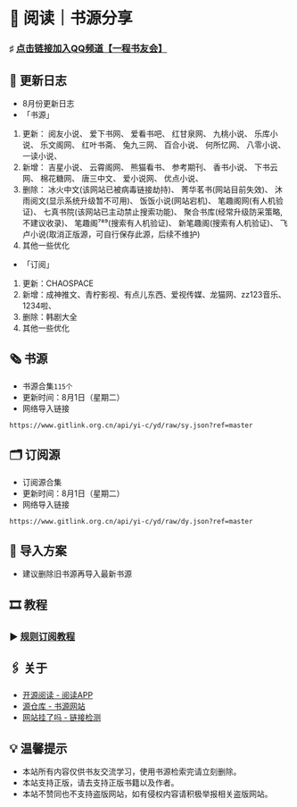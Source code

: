 #  📖 阅读｜书源分享

### ♯ [点击链接加入QQ频道【一程书友会】](https://pd.qq.com/s/5g96aqkc3)

##  📢 更新日志

- 8月份更新日志
- 「书源」
1. 更新： 阅友小说、 爱下书网、 爱看书吧、 红甘泉网、 九桃小说、 乐库小说、 乐文阁网、 红叶书斋、 兔九三网、 百合小说、 何所忆网、 八零小说、 一读小说、
2. 新增： 吉星小说、 云霄阁网、 熊猫看书、 参考期刊、 香书小说、 下书云网、 棉花糖网、 唐三中文、 爱小说网、 优点小说、
3. 删除： 冰火中文(该网站已被病毒链接劫持)、 菁华茗书(网站目前失效)、 沐雨阅文(显示系统升级暂不可用)、 饭饭小说(网站宕机)、 笔趣阁网(有人机验证)、 七真书院(该网站已主动禁止搜索功能)、 聚合书库(经常升级防采策略,不建议收录)、 笔趣阁⁷⁸⁹(搜索有人机验证)、 新笔趣阁(搜索有人机验证)、 飞卢小说(取消正版源，可自行保存此源，后续不维护)
4. 其他一些优化
- 「订阅」
1. 更新：CHAOSPACE
2. 新增：成神推文、青柠影视、有点儿东西、爱视传媒、龙猫网、zz123音乐、1234啦、
3. 删除：韩剧大全
4. 其他一些优化

##  🗞️ 书源

- 书源合集`115个`
- 更新时间：8月1日（星期二）
- 网络导入链接
```
https://www.gitlink.org.cn/api/yi-c/yd/raw/sy.json?ref=master
```

##  🗂️ 订阅源

- 订阅源合集
- 更新时间：8月1日（星期二）
- 网络导入链接
```
https://www.gitlink.org.cn/api/yi-c/yd/raw/dy.json?ref=master
```

##  💠 导入方案

- 建议删除旧书源再导入最新书源

##  🎞️ 教程

###  ▶️ [规则订阅教程](https://b23.tv/PQosCT0)

##  🖇️ 关于

- [开源阅读 - 阅读APP](https://www.coolapk.com/apk/io.legado.app.release)
- [源仓库 - 书源网站](http://www.yckceo.com/)
- [网站挂了吗 - 链接检测](https://gualemang.com/)

##  💡 温馨提示

- 本站所有内容仅供书友交流学习，使用书源检索完请立刻删除。
- 本站支持正版，请去支持正版书籍以及作者。
- 本站不赞同也不支持盗版网站，如有侵权内容请积极举报相关盗版网站。